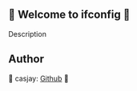 ## 👋 Welcome to ifconfig 🚀  

Description  
  
  
## Author  

🤖 casjay: [Github](https://github.com/casjay) 🤖  
